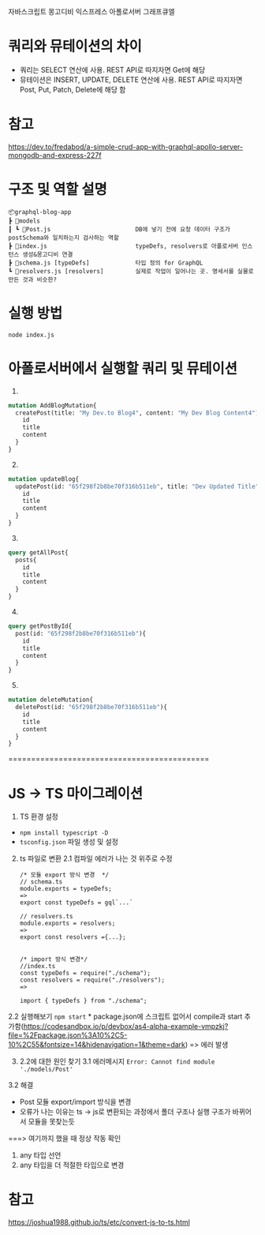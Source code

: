 자바스크립트
몽고디비
익스프레스
아폴로서버
그래프큐엘

# 쿼리와 뮤테이션의 차이
- 쿼리는 SELECT 연산에 사용. REST API로 따지자면 Get에 해당
- 뮤테이션은 INSERT, UPDATE, DELETE 연산에 사용. REST API로 따지자면 Post, Put, Patch, Delete에 해당 함


# 참고
https://dev.to/fredabod/a-simple-crud-app-with-graphql-apollo-server-mongodb-and-express-227f


# 구조 및 역할 설명
```
📦graphql-blog-app  
┣ 📂models  
┃ ┗ 📜Post.js                        DB에 넣기 전에 요청 데이터 구조가 postSchema와 일치하는지 검사하는 역할  
┣ 📜index.js                         typeDefs, resolvers로 아폴로서버 인스턴스 생성&몽고디비 연결  
┣ 📜schema.js [typeDefs]             타입 정의 for GraphQL  
┗ 📜resolvers.js [resolvers]         실제로 작업이 일어나는 곳. 명세서를 실물로 만든 것과 비슷한?  
```

# 실행 방법
`node index.js`


# 아폴로서버에서 실행할 쿼리 및 뮤테이션
1. 
```graphql
mutation AddBlogMutation{
  createPost(title: "My Dev.to Blog4", content: "My Dev Blog Content4"){
    id
    title
    content
  }
}
```

2.
```graphql
mutation updateBlog{
  updatePost(id: "65f298f2b8be70f316b511eb", title: "Dev Updated Title", content: "Dev Updated Content"){
    id
    title
    content
  }
}
```

3. 
```graphql
query getAllPost{
  posts{
    id
    title
    content
  }
}
```

4.
```graphql
query getPostById{
  post(id: "65f298f2b8be70f316b511eb"){
    id
    title
    content
  }
}
```

5. 
```graphql
mutation deleteMutation{
  deletePost(id: "65f298f2b8be70f316b511eb"){
    id
    title
    content
  }
}
```


============================================

# JS -> TS 마이그레이션
1. TS 환경 설정
  - `npm install typescript -D`
  - `tsconfig.json` 파일 생성 및 설정
2. ts 파일로 변환
  2.1 컴파일 에러가 나는 것 위주로 수정
    ```
    /* 모듈 export 방식 변경  */
    // schema.ts
    module.exports = typeDefs; 
    =>
    export const typeDefs = gql`...`

    // resolvers.ts
    module.exports = resolvers;
    =>   
    export const resolvers ={...};
    

    /* import 방식 변경*/
    //index.ts
    const typeDefs = require("./schema");
    const resolvers = require("./resolvers");
    =>

    import { typeDefs } from "./schema";
    
    ``` 
  
  2.2 실행해보기
    `npm start`
    * package.json에 스크립트 없어서 compile과 start 추가함(https://codesandbox.io/p/devbox/as4-alpha-example-vmpzkj?file=%2Fpackage.json%3A10%2C5-10%2C55&fontsize=14&hidenavigation=1&theme=dark)
  => 에러 발생

3. 2.2에 대한 원인 찾기
  3.1 에러메시지
  `Error: Cannot find module './models/Post'`
  
  3.2 해결
  - Post 모듈 export/import 방식을 변경
  - 오류가 나는 이유는 ts -> js로 변환되는 과정에서 폴더 구조나 실행 구조가 바뀌어서 모듈을 못찾는듯
  
===> 여기까지 했을 때 정상 작동 확인


1. any 타입 선언
1. any 타입을 더 적절한 타입으로 변경


# 참고
https://joshua1988.github.io/ts/etc/convert-js-to-ts.html